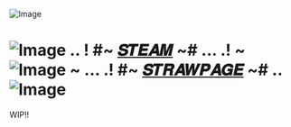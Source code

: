 ![Image](https://github.com/user-attachments/assets/44ee580a-a985-4ce9-9b1a-19bebaa513b6)

# ![Image](https://github.com/user-attachments/assets/94213bae-4824-4259-bfd3-facb6e15a563)  .. !  #~ [𝑺𝑻𝑬𝑨𝑴](https://steamcommunity.com/profiles/76561199133856962/) ~# ... .!  ~ ![Image](https://github.com/user-attachments/assets/3054a12a-e420-48a6-9fac-300cf0c6e65d) ~ ... .!   #~ [𝑺𝑻𝑹𝑨𝑾𝑷𝑨𝑮𝑬](https://raydog.straw.page) ~# ..![Image](https://github.com/user-attachments/assets/94213bae-4824-4259-bfd3-facb6e15a563)

WIP!!
